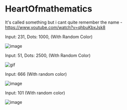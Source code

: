 # HeartOfmathematics
It's called something but i cant quite remember the name - https://www.youtube.com/watch?v=qhbuKbxJsk8

Input: 231, Dots: 1000, (With Random Color)

  ![image](https://user-images.githubusercontent.com/75546186/171682749-a5c5a06e-10be-456d-b00d-2dbfdd92d84c.png)

Input: 51, Dots: 2500, (With Random Color)

  ![gif](https://gyazo.com/e0bd6062a246bf3784212fad5e647e08)

Input: 666 (With random color)

  ![image](https://user-images.githubusercontent.com/75546186/171199319-edaf41f3-49ac-4174-b9d1-69539d71d910.png)

Input: 101 (With random color)

  ![image](https://user-images.githubusercontent.com/75546186/171199351-5a197d71-4e85-4bbd-880b-f47574c81c6c.png)

